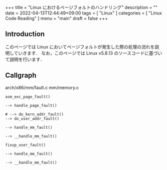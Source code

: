 +++
title = "Linux におけるページフォルトのハンドリング"
description = ""
date = 2022-04-13T12:44:49+09:00
tags = [
  "Linux"
]
categories = [
  "Linux Code Reading"
]
menu = "main"
draft = false
+++

## Introduction

このページでは Linux においてページフォルトが発生した際の処理の流れを説明していきます．
なお，このページでは Linux v5.8.13 のソースコードに基づいて説明を行います．

<!--
## Background

### Page Table

### Interrupt Descriptor Table
-->

## Callgraph

arch/x86/mm/fault.c
mm/memory.c

```text
asm_exc_page_fault()

--> handle_page_fault()

# --> do_kern_addr_fault()
--> do_user_addr_fault()

--> handle_mm_fault()

--> __handle_mm_fault()
```

```text
fixup_user_fault()

--> handle_mm_fault()

--> __handle_mm_fault()
```
